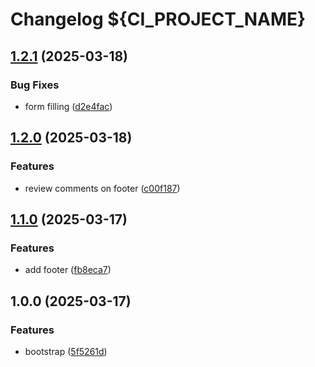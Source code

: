 # Changelog ${CI_PROJECT_NAME}

## [1.2.1](https://gitlab.com/goit-uni/html-css-fls/goit-markup-hw-05/compare/1.2.0...1.2.1) (2025-03-18)

### Bug Fixes

* form filling ([d2e4fac](https://gitlab.com/goit-uni/html-css-fls/goit-markup-hw-05/commit/d2e4fac69bfa0df21523e1c8438db439ed41912a))

## [1.2.0](https://gitlab.com/goit-uni/html-css-fls/goit-markup-hw-05/compare/1.1.0...1.2.0) (2025-03-18)

### Features

* review comments on footer ([c00f187](https://gitlab.com/goit-uni/html-css-fls/goit-markup-hw-05/commit/c00f1878d1e60fe8a684e3053320a927819a8d07))

## [1.1.0](https://gitlab.com/goit-uni/html-css-fls/goit-markup-hw-05/compare/1.0.0...1.1.0) (2025-03-17)

### Features

* add footer ([fb8eca7](https://gitlab.com/goit-uni/html-css-fls/goit-markup-hw-05/commit/fb8eca719003c4fc170984652087608cb7d42d85))

## 1.0.0 (2025-03-17)

### Features

* bootstrap ([5f5261d](https://gitlab.com/goit-uni/html-css-fls/goit-markup-hw-05/commit/5f5261d614171f29b31e1308828be9ee8ed8cd5b))
